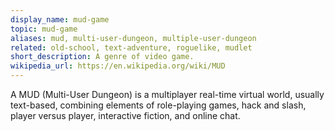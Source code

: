 ```yaml
---
display_name: mud-game
topic: mud-game
aliases: mud, multi-user-dungeon, multiple-user-dungeon
related: old-school, text-adventure, roguelike, mudlet
short_description: A genre of video game.
wikipedia_url: https://en.wikipedia.org/wiki/MUD
---
```

A MUD (Multi-User Dungeon) is a multiplayer real-time virtual world, usually text-based, combining elements of role-playing games, hack and slash, player versus player, interactive fiction, and online chat.
